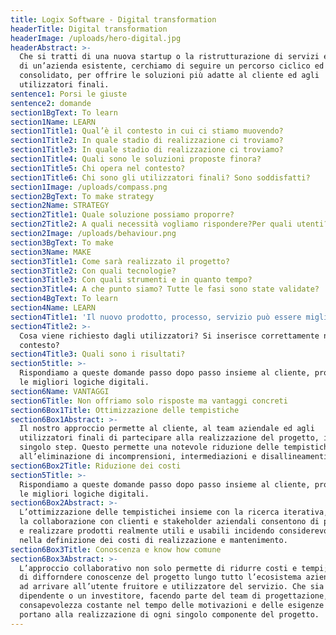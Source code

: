 ```yaml
---
title: Logix Software - Digital transformation
headerTitle: Digital transformation
headerImage: /uploads/hero-digital.jpg
headerAbstract: >-
  Che si tratti di una nuova startup o la ristrutturazione di servizi e processi
  di un’azienda esistente, cerchiamo di seguire un percorso ciclico ed iterativo
  consolidato, per offrire le soluzioni più adatte al cliente ed agli
  utilizzatori finali.
sentence1: Porsi le giuste
sentence2: domande
section1BgText: To learn
section1Name: LEARN
section1Title1: Qual’è il contesto in cui ci stiamo muovendo?
section1Title2: In quale stadio di realizzazione ci troviamo?
section1Title3: In quale stadio di realizzazione ci troviamo?
section1Title4: Quali sono le soluzioni proposte finora?
section1Title5: Chi opera nel contesto?
section1Title6: Chi sono gli utilizzatori finali? Sono soddisfatti?
section1Image: /uploads/compass.png
section2BgText: To make strategy
section2Name: STRATEGY
section2Title1: Quale soluzione possiamo proporre?
section2Title2: A quali necessità vogliamo rispondere?Per quali utenti?
section2Image: /uploads/behaviour.png
section3BgText: To make
section3Name: MAKE
section3Title1: Come sarà realizzato il progetto?
section3Title2: Con quali tecnologie?
section3Title3: Con quali strumenti e in quanto tempo?
section3Title4: A che punto siamo? Tutte le fasi sono state validate?
section4BgText: To learn
section4Name: LEARN
section4Title1: 'Il nuovo prodotto, processo, servizio può essere migliorato?'
section4Title2: >-
  Cosa viene richiesto dagli utilizzatori? Si inserisce correttamente nel
  contesto?
section4Title3: Quali sono i risultati?
section5title: >-
  Rispondiamo a queste domande passo dopo passo insieme al cliente, progettando
  le migliori logiche digitali.
section6Name: VANTAGGI
section6Title: Non offriamo solo risposte ma vantaggi concreti
section6Box1Title: Ottimizzazione delle tempistiche
section6Box1Abstract: >-
  Il nostro approccio permette al cliente, al team aziendale ed agli
  utilizzatori finali di partecipare alla realizzazione del progetto, in ogni
  singolo step. Questo permette una notevole riduzione delle tempistiche, grazie
  all’eliminazione di incomprensioni, intermediazioni e disallineamenti.
section6Box2Title: Riduzione dei costi
section5Title: >-
  Rispondiamo a queste domande passo dopo passo insieme al cliente, progettando
  le migliori logiche digitali.
section6Box2Abstract: >-
  L’ottimizzazione delle tempistichei insieme con la ricerca iterativa, i test e
  la collaborazione con clienti e stakeholder aziendali consentono di progettare
  e realizzare prodotti realmente utili e usabili incidendo considerevolmente
  nella definizione dei costi di realizzazione e mantenimento.
section6Box3Title: Conoscenza e know how comune
section6Box3Abstract: >-
  L’approccio collaborativo non solo permette di ridurre costi e tempi; ma anche
  di difforndere conoscenze del progetto lungo tutto l’ecosistema aziendale fino
  ad arrivare all’utente fruitore e utilizzatore del servizio. Che sia un
  dipendente o un investitore, facendo parte del team di progettazione, ha una
  consapevolezza costante nel tempo delle motivazioni e delle esigenze che
  portano alla realizzazione di ogni singolo componente del progetto.
---
```

